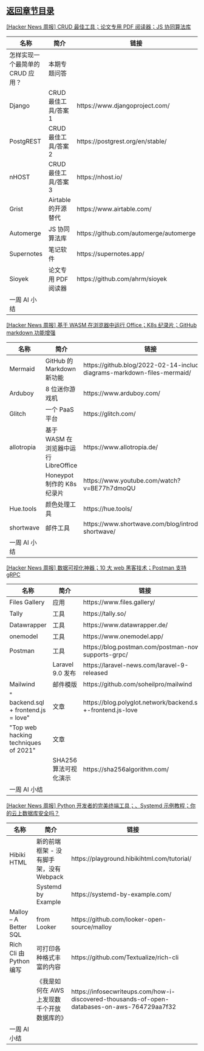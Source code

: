## [返回章节目录](../2022Q1-Hacker-News.md)


[[Hacker News 周报] CRUD 最佳工具；论文专用 PDF 阅读器；JS
协同算法库](https://www.bilibili.com/video/BV1m34y1r7EY)

<table>
  <theader>
    <th>名称</th>
    <th>简介</th>
    <th>链接</th>
  </theader><tbody>
    <tr>
      <td>怎样实现一个最简单的 CRUD 应用？</td>
      <td>本期专题问答</td>
      <td></td>
    </tr><tr>
      <td>Django</td>
      <td>CRUD 最佳工具/答案1</td>
      <td>https://www.djangoproject.com/</td>
    </tr><tr>
      <td>PostgREST</td>
      <td>CRUD 最佳工具/答案2</td>
      <td>https://postgrest.org/en/stable/</td>
    </tr><tr>
      <td>nHOST</td>
      <td>CRUD 最佳工具/答案3</td>
      <td>https://nhost.io/</td>
    </tr><tr>
      <td>Grist</td>
      <td>Airtable 的开源替代</td>
      <td>https://www.airtable.com/</td>
    </tr><tr>
      <td>Automerge</td>
      <td>JS 协同算法库</td>
      <td>https://github.com/automerge/automerge</td>
    </tr><tr>
      <td>Supernotes</td>
      <td>笔记软件</td>
      <td>https://supernotes.app/</td>
    </tr><tr>
      <td>Sioyek</td>
      <td>论文专用 PDF 阅读器</td>
      <td>https://github.com/ahrm/sioyek</td>
    </tr><tr>
      <td>一周 AI 小结</td>
      <td></td>
      <td></td>
    </tr>
  </tbody>
</table>

[[Hacker News 周报] 基于 WASM 在浏览器中运行 Office；K8s 纪录片；GitHub markdown
功能增强](https://www.bilibili.com/video/BV19P4y1F7s7)

<table>
  <theader>
    <th>名称</th>
    <th>简介</th>
    <th>链接</th>
  </theader><tbody>
    <tr>
      <td>Mermaid</td>
      <td>GitHub 的 Markdown 新功能</td>
      <td>https://github.blog/2022-02-14-include-diagrams-markdown-files-mermaid/</td>
    </tr><tr>
      <td>Arduboy</td>
      <td>8 位迷你游戏机</td>
      <td>https://www.arduboy.com/</td>
    </tr><tr>
      <td>Glitch</td>
      <td>一个 PaaS 平台</td>
      <td>https://glitch.com/</td>
    </tr><tr>
      <td>allotropia</td>
      <td>基于 WASM 在浏览器中运行 LibreOffice</td>
      <td>https://www.allotropia.de/</td>
    </tr><tr>
      <td></td>
      <td>Honeypot 制作的 K8s 纪录片</td>
      <td>https://www.youtube.com/watch?v=BE77h7dmoQU</td>
    </tr><tr>
      <td>Hue.tools</td>
      <td>颜色处理工具</td>
      <td>https://hue.tools/</td>
    </tr><tr>
      <td>shortwave</td>
      <td>邮件工具</td>
      <td>https://www.shortwave.com/blog/introducing-shortwave/</td>
    </tr><tr>
      <td>一周 AI 小结</td>
      <td></td>
      <td></td>
    </tr>
  </tbody>
</table>

[[Hacker News 周报] 数据可视化神器；10 大 web 黑客技术；Postman 支持
gRPC](https://www.bilibili.com/video/BV16a411y7fw)

<table>
  <theader>
    <th>名称</th>
    <th>简介</th>
    <th>链接</th>
  </theader><tbody>
    <tr>
      <td>Files Gallery</td>
      <td>应用</td>
      <td>https://www.files.gallery/</td>
    </tr><tr>
      <td>Tally</td>
      <td>工具</td>
      <td>https://tally.so/</td>
    </tr><tr>
      <td>Datawrapper</td>
      <td>工具</td>
      <td>https://www.datawrapper.de/</td>
    </tr><tr>
      <td>onemodel</td>
      <td>工具</td>
      <td>https://www.onemodel.app/</td>
    </tr><tr>
      <td>Postman</td>
      <td>工具</td>
      <td>https://blog.postman.com/postman-now-supports-grpc/</td>
    </tr><tr>
      <td></td>
      <td>Laravel 9.0 发布</td>
      <td>https://laravel-news.com/laravel-9-released</td>
    </tr><tr>
      <td>Mailwind</td>
      <td>邮件模版</td>
      <td>https://github.com/soheilpro/mailwind</td>
    </tr><tr>
      <td>" backend.sql + frontend.js = love"</td>
      <td>文章</td>
      <td>https://blog.polyglot.network/backend.sql-+-frontend.js-love</td>
    </tr><tr>
      <td>"Top web hacking techniques of 2021"</td>
      <td>文章</td>
      <td></td>
    </tr><tr>
      <td></td>
      <td>SHA256 算法可视化演示</td>
      <td>https://sha256algorithm.com/</td>
    </tr><tr>
      <td>一周 AI 小结</td>
      <td></td>
      <td></td>
    </tr>
  </tbody>
</table>

[[Hacker News 周报] Python 开发者的完美终端工具；、Systemd
示例教程；你的云上数据库安全吗？](https://www.bilibili.com/video/BV1nL4y1s7q1)

<table>
  <theader>
    <th>名称</th>
    <th>简介</th>
    <th>链接</th>
  </theader><tbody>
    <tr>
      <td>Hibiki HTML</td>
      <td>新的前端框架 - 没有脚手架，没有 Webpack</td>
      <td>https://playground.hibikihtml.com/tutorial/</td>
    </tr><tr>
      <td></td>
      <td>Systemd by Example</td>
      <td>https://systemd-by-example.com/</td>
    </tr><tr>
      <td>Malloy – A Better SQL</td>
      <td>from Looker</td>
      <td>https://github.com/looker-open-source/malloy</td>
    </tr><tr>
      <td>Rich Cli 由 Python 编写</td>
      <td>可打印各种格式丰富的内容</td>
      <td>https://github.com/Textualize/rich-cli</td>
    </tr><tr>
      <td></td>
      <td>《我是如何在 AWS 上发现数千个开放数据库的》</td>
      <td>https://infosecwriteups.com/how-i-discovered-thousands-of-open-databases-on-aws-764729aa7f32</td>
    </tr><tr>
      <td>一周 AI 小结</td>
      <td></td>
      <td></td>
    </tr>
  </tbody>
</table>